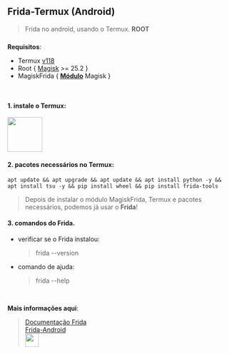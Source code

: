 ## Frida-Termux (Android)
> Frida no android, usando o Termux. __ROOT__

###

**Requisitos**: 
 - Termux [v118](https://f-droid.org/repo/com.termux_118.apk) </br>
 - Root { [Magisk](https://github.com/topjohnwu/Magisk/releases/download/v25.2/Magisk-v25.2.apk) >= 25.2 }
 - MagiskFrida { **[Módulo](https://github.com/ViRb3/magisk-frida/releases/download/15.2.2-1/MagiskFrida-15.2.2-1.zip)** Magisk }

<br>

#### 1. instale o Termux: <br><br> [<img src="https://upload.wikimedia.org/wikipedia/commons/thumb/b/b5/Termux.svg/240px-Termux.svg.png" width="78">](https://f-droid.org/repo/com.termux_118.apk)    

#### 2. pacotes necessários no Termux:
    apt update && apt upgrade && apt update && apt install python -y && apt install tsu -y && pip install wheel && pip install frida-tools
> Depois de instalar o módulo MagiskFrida, Termux e pacotes necessários, podemos já usar o **Frida**!

#### 3. comandos do Frida.
 - verificar se o Frida instalou:
   > frida --version
 - comando de ajuda:
   > frida --help

<br>

__Mais informações aqui__:
  > [Documentação Frida](https://frida.re/docs) </br>
  > [Frida-Android](https://frida.re/docs/examples/android/) <br>
  > [<img src="https://avatars.githubusercontent.com/u/4073090?s=200&v=4" width="30">](https://github.com/frida)
